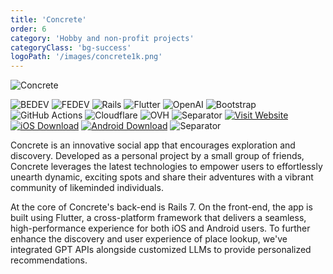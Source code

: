 ```yaml
---
title: 'Concrete'
order: 6
category: 'Hobby and non-profit projects'
categoryClass: 'bg-success'
logoPath: '/images/concrete1k.png'
---
```


![Concrete](/images/concrete_ad_1.jpeg#portfolio-image)

![BEDEV](https://img.shields.io/badge/Back_End_Development-red?style=for-the-badge&logoColor=white#portfolio-badge)
![FEDEV](https://img.shields.io/badge/Front_End_Development-green?style=for-the-badge&logoColor=white#portfolio-badge)
![Rails](https://img.shields.io/badge/rails-%23CC0000.svg?style=for-the-badge&logo=ruby-on-rails&logoColor=white#portfolio-badge)
![Flutter](https://img.shields.io/badge/flutter-%2320232a.svg?style=for-the-badge&logo=flutter&logoColor=%2361DAFB#portfolio-badge)
![OpenAI](https://img.shields.io/badge/openai-%234511FA.svg?style=for-the-badge&logo=openai&logoColor=white#portfolio-badge)
![Bootstrap](https://img.shields.io/badge/bootstrap-%238511FA.svg?style=for-the-badge&logo=bootstrap&logoColor=white#portfolio-badge)
![GitHub Actions](https://img.shields.io/badge/actions-%232671E5.svg?style=for-the-badge&logo=githubactions&logoColor=white#portfolio-badge)
![Cloudflare](https://img.shields.io/badge/Cloudflare-F38020?style=for-the-badge&logo=Cloudflare&logoColor=white#portfolio-badge)
![OVH](https://img.shields.io/badge/ovh-%23123F6D.svg?style=for-the-badge&logo=ovh&logoColor=#123F6D#portfolio-badge)
![Separator](#portfolio-separator)
[![Visit Website](https://img.shields.io/badge/🔗-CONCRETE_WEBSITE-10102b.svg?style=for-the-badge#portfolio-badge)](https://www.concrete.town)
[![iOS Download](https://img.shields.io/badge/↓-IOS_DOWNLOAD-0D96F6.svg?style=for-the-badge#portfolio-badge)](https://www.concrete.town/ios)
[![Android Download](https://img.shields.io/badge/↓-ANDROID_DOWNLOAD-3DDC84.svg?style=for-the-badge#portfolio-badge)](https://www.concrete.town/ios)
![Separator](#portfolio-separator)

Concrete is an innovative social app that encourages exploration and discovery. Developed as a personal project by a small group of friends, Concrete leverages the latest technologies to empower users to effortlessly unearth dynamic, exciting spots and share their adventures with a vibrant community of likeminded individuals.

At the core of Concrete's back-end is Rails 7. On the front-end, the app is built using Flutter, a cross-platform framework that delivers a seamless, high-performance experience for both iOS and Android users. To further enhance the discovery and user experience of place lookup, we've integrated GPT APIs alongside customized LLMs to provide personalized recommendations.
